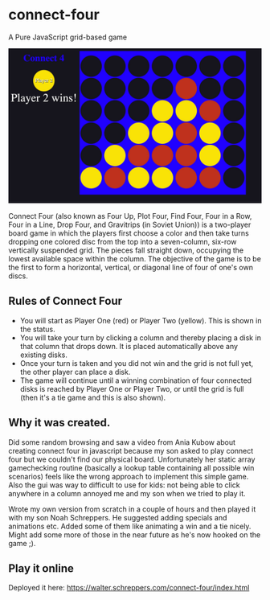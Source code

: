 # connect-four
A Pure JavaScript grid-based game

![image](screens/screenshot1.jpg?raw=true)

Connect Four (also known as Four Up, Plot Four, Find Four, Four in a Row, Four in a Line, Drop Four, and Gravitrips (in Soviet Union)) is a two-player board game in which the players first choose a color and then take turns dropping one colored disc from the top into a seven-column, six-row vertically suspended grid. The pieces fall straight down, occupying the lowest available space within the column. The objective of the game is to be the first to form a horizontal, vertical, or diagonal line of four of one's own discs.


## Rules of Connect Four
* You will start as Player One (red) or Player Two (yellow). This is shown in the status.
* You will take your turn by clicking a column and thereby placing a disk in that column that drops down. It is placed automatically above any existing disks.
* Once your turn is taken and you did not win and the grid is not full yet, the other player can place a disk.
* The game will continue until a winning combination of four connected disks is reached by Player One or Player Two, or until the grid is full (then it's a tie game and this is also shown).

## Why it was created.
Did some random browsing and saw a video from Ania Kubow about creating connect four in javascript because my son asked to play connect four but we couldn't find our physical board.
Unfortunately her static array gamechecking routine (basically a lookup table containing all possible win scenarios) feels like the wrong approach to implement this simple game. Also the gui was way to difficult to use for kids: not being able to click anywhere in a column annoyed me and my son when we tried to play it.

Wrote my own version from scratch in a couple of hours and then played it with my son Noah Schreppers. He suggested adding specials and animations etc.
Added some of them like animating a win and a tie nicely. Might add some more of those in the near future as he's now hooked on the game ;).

## Play it online
Deployed it here: https://walter.schreppers.com/connect-four/index.html
